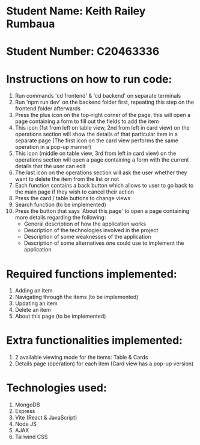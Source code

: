 # Student Name: Keith Railey Rumbaua
# Student Number: C20463336

# Instructions on how to run code:
1. Run commands 'cd frontend' & 'cd backend' on separate terminals
2. Run 'npm run dev' on the backend folder first, repeating this step on the frontend folder afterwards
3. Press the plus icon on the top-right corner of the page, this will open a page containing a form to fill out the fields to add the item
4. This icon (1st from left on table view, 2nd from left in card view) on the operations section will show the details of that particular item in a separate page (The first icon on the card view performs the same operation in a pop-up manner)
5. This icon (middle on table view, 3rd from left in card view) on the operations section will open a page containing a form with the current details that the user can edit
6. The last icon on the operations section will ask the user whether they want to delete the item from the list or not
7. Each function contains a back button which allows to user to go back to the main page if they wish to cancel their action
8. Press the card / table buttons to change views
9. Search function (to be implemented)
10. Press the button that says 'About this page' to open a page containing more details regarding the following:
    - General description of how the application works
    - Description of the technologies involved in the project
    - Description of some weaknesses of the application
    - Description of some alternatives one could use to implement the application

# Required functions implemented:
1. Adding an item
2. Navigating through the items (to be implemented)
3. Updating an item
4. Delete an item
5. About this page (to be implemented)

# Extra functionalities implemented:
1. 2 available viewing mode for the items: Table & Cards
2. Details page (operation) for each item (Card view has a pop-up version)

# Technologies used:
1. MongoDB
2. Express
3. Vite (React & JavaScript)
4. Node JS
5. AJAX
6. Tailwind CSS